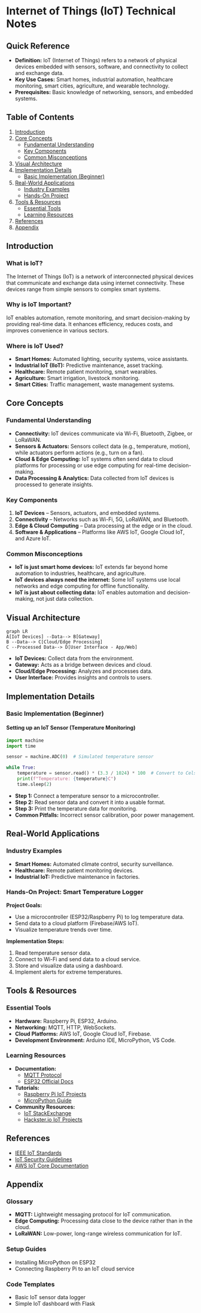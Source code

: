 # Internet of Things (IoT) Technical Notes
<!-- [An interconnected network of devices, sensors, and systems exchanging data in real time over the internet.] -->

## Quick Reference
- **Definition:** IoT (Internet of Things) refers to a network of physical devices embedded with sensors, software, and connectivity to collect and exchange data.
- **Key Use Cases:** Smart homes, industrial automation, healthcare monitoring, smart cities, agriculture, and wearable technology.
- **Prerequisites:** Basic knowledge of networking, sensors, and embedded systems.

## Table of Contents
1. [Introduction](#introduction)
2. [Core Concepts](#core-concepts)
    - [Fundamental Understanding](#fundamental-understanding)
    - [Key Components](#key-components)
    - [Common Misconceptions](#common-misconceptions)
3. [Visual Architecture](#visual-architecture)
4. [Implementation Details](#implementation-details)
    - [Basic Implementation (Beginner)](#basic-implementation-beginner)
5. [Real-World Applications](#real-world-applications)
    - [Industry Examples](#industry-examples)
    - [Hands-On Project](#hands-on-project)
6. [Tools & Resources](#tools--resources)
    - [Essential Tools](#essential-tools)
    - [Learning Resources](#learning-resources)
7. [References](#references)
8. [Appendix](#appendix)

## Introduction
### What is IoT?
The Internet of Things (IoT) is a network of interconnected physical devices that communicate and exchange data using internet connectivity. These devices range from simple sensors to complex smart systems.

### Why is IoT Important?
IoT enables automation, remote monitoring, and smart decision-making by providing real-time data. It enhances efficiency, reduces costs, and improves convenience in various sectors.

### Where is IoT Used?
- **Smart Homes:** Automated lighting, security systems, voice assistants.
- **Industrial IoT (IIoT):** Predictive maintenance, asset tracking.
- **Healthcare:** Remote patient monitoring, smart wearables.
- **Agriculture:** Smart irrigation, livestock monitoring.
- **Smart Cities:** Traffic management, waste management systems.

## Core Concepts
### Fundamental Understanding
- **Connectivity:** IoT devices communicate via Wi-Fi, Bluetooth, Zigbee, or LoRaWAN.
- **Sensors & Actuators:** Sensors collect data (e.g., temperature, motion), while actuators perform actions (e.g., turn on a fan).
- **Cloud & Edge Computing:** IoT systems often send data to cloud platforms for processing or use edge computing for real-time decision-making.
- **Data Processing & Analytics:** Data collected from IoT devices is processed to generate insights.

### Key Components
1. **IoT Devices** – Sensors, actuators, and embedded systems.
2. **Connectivity** – Networks such as Wi-Fi, 5G, LoRaWAN, and Bluetooth.
3. **Edge & Cloud Computing** – Data processing at the edge or in the cloud.
4. **Software & Applications** – Platforms like AWS IoT, Google Cloud IoT, and Azure IoT.

### Common Misconceptions
- **IoT is just smart home devices:** IoT extends far beyond home automation to industries, healthcare, and agriculture.
- **IoT devices always need the internet:** Some IoT systems use local networks and edge computing for offline functionality.
- **IoT is just about collecting data:** IoT enables automation and decision-making, not just data collection.

## Visual Architecture
```mermaid
graph LR
A[IoT Devices] --Data--> B[Gateway]
B --Data--> C[Cloud/Edge Processing]
C --Processed Data--> D[User Interface - App/Web]
```
- **IoT Devices:** Collect data from the environment.
- **Gateway:** Acts as a bridge between devices and cloud.
- **Cloud/Edge Processing:** Analyzes and processes data.
- **User Interface:** Provides insights and controls to users.

## Implementation Details
### Basic Implementation (Beginner)
#### Setting up an IoT Sensor (Temperature Monitoring)
```python
import machine
import time

sensor = machine.ADC(0)  # Simulated temperature sensor

while True:
    temperature = sensor.read() * (3.3 / 1024) * 100  # Convert to Celsius
    print(f"Temperature: {temperature}C")
    time.sleep(2)
```
- **Step 1:** Connect a temperature sensor to a microcontroller.
- **Step 2:** Read sensor data and convert it into a usable format.
- **Step 3:** Print the temperature data for monitoring.
- **Common Pitfalls:** Incorrect sensor calibration, poor power management.

## Real-World Applications
### Industry Examples
- **Smart Homes:** Automated climate control, security surveillance.
- **Healthcare:** Remote patient monitoring devices.
- **Industrial IoT:** Predictive maintenance in factories.

### Hands-On Project: Smart Temperature Logger
**Project Goals:**
- Use a microcontroller (ESP32/Raspberry Pi) to log temperature data.
- Send data to a cloud platform (Firebase/AWS IoT).
- Visualize temperature trends over time.

**Implementation Steps:**
1. Read temperature sensor data.
2. Connect to Wi-Fi and send data to a cloud service.
3. Store and visualize data using a dashboard.
4. Implement alerts for extreme temperatures.

## Tools & Resources
### Essential Tools
- **Hardware:** Raspberry Pi, ESP32, Arduino.
- **Networking:** MQTT, HTTP, WebSockets.
- **Cloud Platforms:** AWS IoT, Google Cloud IoT, Firebase.
- **Development Environment:** Arduino IDE, MicroPython, VS Code.

### Learning Resources
- **Documentation:**
  - [MQTT Protocol](https://mqtt.org/)
  - [ESP32 Official Docs](https://docs.espressif.com/)
- **Tutorials:**
  - [Raspberry Pi IoT Projects](https://www.raspberrypi.org/)
  - [MicroPython Guide](https://micropython.org/)
- **Community Resources:**
  - [IoT StackExchange](https://iot.stackexchange.com/)
  - [Hackster.io IoT Projects](https://www.hackster.io/)

## References
- [IEEE IoT Standards](https://standards.ieee.org/)
- [IoT Security Guidelines](https://www.owasp.org/)
- [AWS IoT Core Documentation](https://aws.amazon.com/iot-core/)

## Appendix
### Glossary
- **MQTT:** Lightweight messaging protocol for IoT communication.
- **Edge Computing:** Processing data close to the device rather than in the cloud.
- **LoRaWAN:** Low-power, long-range wireless communication for IoT.

### Setup Guides
- Installing MicroPython on ESP32
- Connecting Raspberry Pi to an IoT cloud service

### Code Templates
- Basic IoT sensor data logger
- Simple IoT dashboard with Flask

